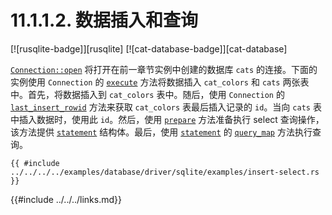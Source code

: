 # 11.1.1.2. 数据插入和查询

[![rusqlite-badge]][rusqlite] [![cat-database-badge]][cat-database]

[`Connection::open`] 将打开在前一章节实例中创建的数据库 `cats` 的连接。下面的实例使用 `Connection` 的 [`execute`] 方法将数据插入 `cat_colors` 和 `cats` 两张表中。首先，将数据插入到 `cat_colors` 表中。随后，使用 `Connection` 的 [`last_insert_rowid`] 方法来获取 `cat_colors` 表最后插入记录的 `id`。当向 `cats` 表中插入数据时，使用此 `id`。然后，使用 [`prepare`] 方法准备执行 select 查询操作，该方法提供 [`statement`] 结构体。最后，使用 [`statement`] 的 [`query_map`] 方法执行查询。

```rust,no_run
{{ #include ../../../../examples/database/driver/sqlite/examples/insert-select.rs }}
```

[`Connection::open`]: https://docs.rs/rusqlite/*/rusqlite/struct.Connection.html#method.open
[`prepare`]: https://docs.rs/rusqlite/*/rusqlite/struct.Connection.html#method.prepare
[`statement`]: https://docs.rs/rusqlite/*/rusqlite/struct.Statement.html
[`query_map`]: https://docs.rs/rusqlite/*/rusqlite/struct.Statement.html#method.query_map
[`execute`]: https://docs.rs/rusqlite/*/rusqlite/struct.Connection.html#method.execute
[`last_insert_rowid`]: https://docs.rs/rusqlite/*/rusqlite/struct.Connection.html#method.last_insert_rowid

{{#include ../../../links.md}}
